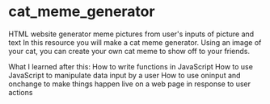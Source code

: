 # cat_meme_generator
HTML website generator meme pictures from user's inputs of picture and text
In this resource you will make a cat meme generator. Using an image of your cat, you can create your own cat meme to show off to your friends.

What I learned after this:
How to write functions in JavaScript
How to use JavaScript to manipulate data input by a user
How to use oninput and onchange to make things happen live on a web page in response to user actions
